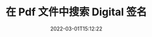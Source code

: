 ---
############################# Static ############################
layout: "auto-gen-signature"
date: 2022-03-01T15:12:22
draft: false
operation: Search
signaturetype: Digital
fileformat: Pdf
productName: .NET
lang: zh
productCode: net
otherformats: pdf doc docx docm dot dotx odt ott xls xlsx xlsm xlsb ods ots xltx xltm pptx pptm
breadcrumb: Search Digital signatures at Pdf with C#

############################# Head ############################
head_title: "在 C# 的 Pdf 文件中搜索 Digital 签名"
head_description: "使用 .NET 通过几行代码在 Pdf 文件中搜索 Digital 签名。"

############################# Header ############################
title: "在 Pdf 文件中搜索 Digital 签名"
description: ".NET 原生 API 允许在已签名的 Pdf 文件中搜索 Digital 签名。使用几行代码在您的 Pdf 文档中执行高级电子签名搜索。"
bg_image: "https://cms.admin.containerize.com/templates/aspose/App_Themes/V3/images/bg/header1.png"
bg_overlay: false
button:
    enable: true

############################# SubMenu ############################
submenu:
    enable: true

    left:
        img_alt: "GroupDocs.Signature for .NET"
        image: "https://cms.admin.containerize.com/templates/groupdocs/images/product-logos/90x90-noborder/groupdocsature-net.png"
        product: "GroupDocs.Signature"
        platform: ".NET"



############################# About ############################
about:
    enable: true
    title: "关于 GroupDocs.Signature for .NET API"
    content: |
        [GroupDocs.Signature for .NET](https://products.groupdocs.com/signature/net/) 提供 .NET API 用于处理使用各种签名类型的文档，例如文本、图像、数字证书、条形码、QR 码、图章或元数据。用户可以在 PDF、MS Word 文档、MS Excel 工作簿、MS PowerPoint 演示文稿、Adobe Photoshop 文件和各种图像格式中添加、删除、更新、验证或搜索电子签名，并根据需要额外支持自定义签名属性。
    

############################# Steps ############################
steps:
    enable: true
    title_left: "如何在 Pdf 中搜索 Digital 签名"
    content_left: |
        [GroupDocs.Signature for .NET](https://products.groupdocs.com/signature/net/) 让 .NET 开发人员通过执行几个简单的步骤，可以更轻松地从他们的应用程序中搜索 Pdf 文件中的 Digital 签名。
        
        * 创建 Signature 类的新实例并将源文档路径作为构造函数参数传递。
        * 根据您的要求实例化 SearchOptions 对象并指定搜索选项。
        * 调用 Signature 类实例的 Search 方法并将 SearchOptions 传递给它。
        * 根据您的需求处理搜索结果。

    title_right: "系统要求"
    content_right: |
        所有主要平台和操作系统都支持 GroupDocs.Signature for .NET。在执行以下代码之前，请确保您的系统上安装了以下先决条件。

        * 操作系统：Microsoft Windows、Linux、MacOS
        * 开发环境：Microsoft Visual Studio, Xamarin, MonoDevelop
        * Frameworks: .NET Framework, .NET Standard, .NET Core, Mono
        * 从 [Nuget](https://www.nuget.org/packages/groupdocs.signature) 下载最新版本的 GroupDocs.Signature for .NET
         
    code: |
        ```csharp    
                
        // Set up input Pdf file
        string filePath = "input.pdf";

        // Instantiate Signature for input file
        using (GroupDocs.Signature.Signature signature = new GroupDocs.Signature.Signature(filePath))
        {
                //Create search options
                DigitalSearchOptions options = new DigitalSearchOptions()
                {
                    // specify special search criteria
                    Comments = "Approved",
                    // specify date range period of signature
                    SignDateTimeFrom = new DateTime(year: 2020, month: 01, day: 01),
                    SignDateTimeTo = new DateTime(year: 2020, month: 12, day: 31)
                };

                // search for Digital signatures in Pdf document
                List<DigitalSignature> signatures = signature.Search<DigitalSignature>(options);

                // process signatures which were found                
                foreach (DigitalSignature item in signatures)
                {
                    //...
                }
        }

        ```

############################# Demos ############################
demos:
    enable: true
    title: "使用 Digital 签名进行签名 Live Demo"
    content: |
       访问 [GroupDocs.Signature App](https://products.groupdocs.app/signature/family) 网站，立即为 Pdf 文件添加各种电子签名。

        
############################# More Formats ############################
more_formats:
    enable: true
    title: "使用 C# 搜索其他 Digital 签名"
    content: |
        "在各种文档中搜索电子签名。从一种流行的文件格式中查找签名，如下所示。"
    format: 
           
       
back_to_top:
    enable: true
---